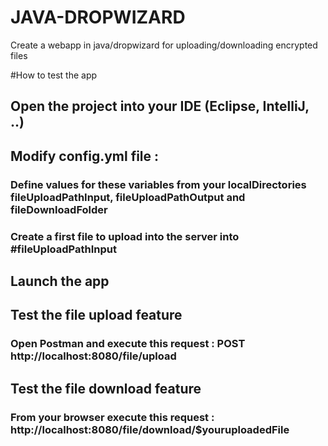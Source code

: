 # JAVA-DROPWIZARD
Create a webapp in java/dropwizard for uploading/downloading encrypted files

#How to test the app

## Open the project into your IDE (Eclipse, IntelliJ, ..)

## Modify config.yml file : 
  ### Define values for these variables from your localDirectories fileUploadPathInput, fileUploadPathOutput and fileDownloadFolder
  ### Create a first file to upload into the server into #fileUploadPathInput

## Launch the app

## Test the file upload feature
### Open Postman and execute this request : POST http://localhost:8080/file/upload

## Test the file download feature
### From your browser execute this request : http://localhost:8080/file/download/$youruploadedFile
